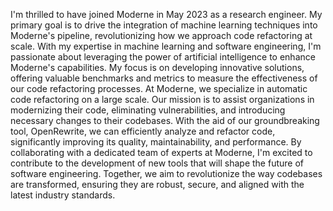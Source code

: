I'm thrilled to have joined Moderne in May 2023 as a research engineer. My primary goal is to drive the integration of machine learning techniques into Moderne's pipeline, revolutionizing how we approach code refactoring at scale.
With my expertise in machine learning and software engineering, I'm passionate about leveraging the power of artificial intelligence to enhance Moderne's capabilities. My focus is on developing innovative solutions, offering valuable benchmarks and metrics to measure the effectiveness of our code refactoring processes.
At Moderne, we specialize in automatic code refactoring on a large scale. Our mission is to assist organizations in modernizing their code, eliminating vulnerabilities, and introducing necessary changes to their codebases. With the aid of our groundbreaking tool, OpenRewrite, we can efficiently analyze and refactor code, significantly improving its quality, maintainability, and performance.
By collaborating with a dedicated team of experts at Moderne, I'm excited to contribute to the development of new tools that will shape the future of software engineering. Together, we aim to revolutionize the way codebases are transformed, ensuring they are robust, secure, and aligned with the latest industry standards.
